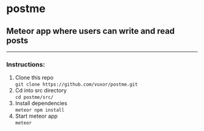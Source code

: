 # postme
## Meteor app where users can write and read posts
---
### Instructions:
1. Clone this repo  
`git clone https://github.com/vuxor/postme.git`
2. Cd into src directory  
`cd postme/src/`
3. Install dependencies  
`meteor npm install`
4. Start meteor app  
`meteor`
